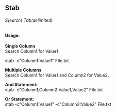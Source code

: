 Stab
----
###### S(earch) Tab(delimited)

#### Usage:
**Single Column**  
Search Column1 for Value1

stab -c"Column1:Value1" File.txt


**Multiple Columns**  
Search Column1 for Value1 and Column2 for Value2.

**And Statement:**  
stab -c"Column1,Column2:Value1,Value2" File.txt

**Or Statement:**  
stab -c"Column1:Value1" -c"Column2:Value2" File.txt